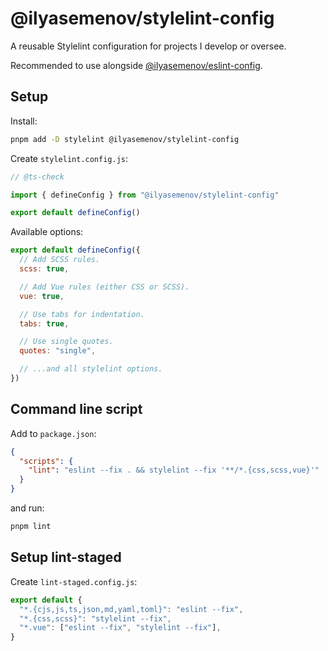 # @ilyasemenov/stylelint-config

A reusable Stylelint configuration for projects I develop or oversee.

Recommended to use alongside [@ilyasemenov/eslint-config](https://github.com/IlyaSemenov/eslint-config).

## Setup

Install:

```sh
pnpm add -D stylelint @ilyasemenov/stylelint-config
```

Create `stylelint.config.js`:

```js
// @ts-check

import { defineConfig } from "@ilyasemenov/stylelint-config"

export default defineConfig()
```

Available options:

```js
export default defineConfig({
  // Add SCSS rules.
  scss: true,

  // Add Vue rules (either CSS or SCSS).
  vue: true,

  // Use tabs for indentation.
  tabs: true,

  // Use single quotes.
  quotes: "single",

  // ...and all stylelint options.
})
```

## Command line script

Add to `package.json`:

```json
{
  "scripts": {
    "lint": "eslint --fix . && stylelint --fix '**/*.{css,scss,vue}'"
  }
}
```

and run:

```sh
pnpm lint
```

## Setup lint-staged

Create `lint-staged.config.js`:

```js
export default {
  "*.{cjs,js,ts,json,md,yaml,toml}": "eslint --fix",
  "*.{css,scss}": "stylelint --fix",
  "*.vue": ["eslint --fix", "stylelint --fix"],
}
```
